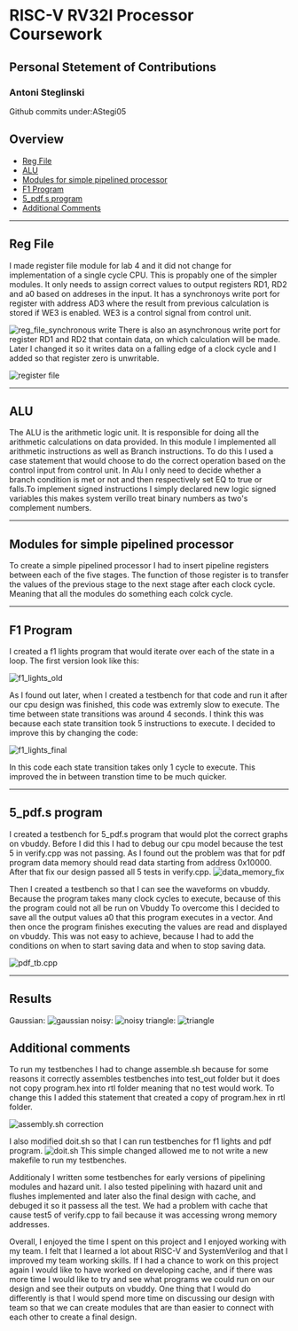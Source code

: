 # RISC-V RV32I Processor Coursework
## Personal Stetement of Contributions
### Antoni Steglinski
Github commits under:AStegi05
## Overview 

- [Reg File](#reg-file)
- [ALU](#alu)
- [Modules for simple pipelined processor](#modules-for-simple-pipelined-processor)
- [F1 Program](#f1-program)
- [5_pdf.s program](#5_pdfs-program)
- [Additional Comments](#additional-comments)
***
## Reg File
I made register file module for lab 4 and it did not change for implementation of a single cycle CPU. This is propably one of the simpler modules. It only needs to assign correct values to output registers RD1, RD2 and a0 based on addreses in the input. It has a synchronoys write port for register with address AD3 where the result from previous calculation is stored if WE3 is enabled. WE3 is a control signal from control unit.

![reg_file_synchronous write](/images/image-6.png)
 There is also an asynchronous write port for register RD1 and RD2 that contain data, on which calculation will be made. Later I changed it so it writes data on a falling edge of a clock cycle and I added so that register zero is unwritable.

![register file](/images/image.png)
***
## ALU
The ALU is the arithmetic logic unit. It is responsible for doing all the arithmetic calculations on data provided. In this module I implemented all arithmetic instructions as well as Branch instructions. To do this I used a case statement that would choose to do the correct operation based on the control input from control unit. In Alu I only need to decide whether a branch condition is met or not and then respectively set EQ to true or falls.To implement signed instructions I simply declared new logic signed variables this makes system verillo treat binary numbers as two's complement numbers.
***
## Modules for simple pipelined processor
To create a simple pipelined processor I had to insert pipeline registers between each of the five stages. The function of those register is to transfer the values of the previous stage to the next stage after each clock cycle. Meaning that all the modules do something each colck cycle.
***
## F1 Program
I created a f1 lights program that would iterate over each of the state in a loop. The first version look like this:

![f1_lights_old](/images/image-2.png)

As I found out later, when I created a testbench for that code and run it after our cpu design was finished, this code was extremly slow to execute. The time between state transitions was around 4 seconds. I think this was because each state transition took 5 instructions to execute.
I decided to improve this by changing the code:

![f1_lights_final](/images/image-3.png)

In this code each state transition takes only 1 cycle to execute. This improved the in between transtion time to be much quicker.
***
## 5_pdf.s program
I created a testbench for 5_pdf.s program that would plot the correct graphs on vbuddy. Before I did this I had to debug our cpu model because the test 5 in verify.cpp was not passing. As I found out the problem was that for pdf program data memory should read data starting from address 0x10000. After that fix our design passed all 5 tests in verify.cpp.
![data_memory_fix](/images/image-4.png)

Then I created a testbench so that I can see the waveforms on vbuddy. Because the program takes many clock cycles to execute, because of this the program could not all be run on Vbuddy To overcome this I decided to save all the output values a0 that this program executes in a vector. And then once the program finishes executing the values are read and displayed on vbuddy. This was not easy to achieve, because I had to add the conditions on when to start saving data and when to stop saving data.

![pdf_tb.cpp](/images/image-5.png)
***
## Results
Gaussian:
![gaussian](</images/WhatsApp Image 2024-12-10 at 21.07.13 (1)-1.jpeg>)
noisy:
![noisy](</images/WhatsApp Image 2024-12-10 at 21.07.13-1.jpeg>)
triangle:
![triangle](</images/WhatsApp Image 2024-12-10 at 21.07.12-1.jpeg>)


## Additional comments
To run my testbenches I had to change assemble.sh because for some reasons it correctly assembles testbenches into test_out folder but it does not copy program.hex into rtl folder meaning that no test would work. To change this I added this statement that created a copy of program.hex in rtl folder.

![assembly.sh correction](/images/image-8.png)

I also modified doit.sh so that I can run testbenches for f1 lights and pdf program.
![doit.sh](/images/image-7.png)
This simple changed allowed me to not write a new makefile to run my testbenches.

Additionaly I written some testbenches for early versions of pipelining modules and hazard unit. I also tested pipelining with hazard unit and flushes implemented and later also the final design with cache, and debuged it so it passess all the test. We had a problem with cache that cause test5 of verify.cpp to fail because it was accessing wrong memory addresses.

Overall, I enjoyed the time I spent on this project and I enjoyed working with my team. I felt that I learned a lot about RISC-V and SystemVerilog and that I improved my team working skills. If I had a chance to work on this project again I would like to have worked on developing cache, and if there was more time I would like to try and see what programs we could run on our design and see their outputs on vbuddy. One thing that I would do differently is that I would spend more time on discussing our design with team so that we can create modules that are than easier to connect with each other to create a final design.

